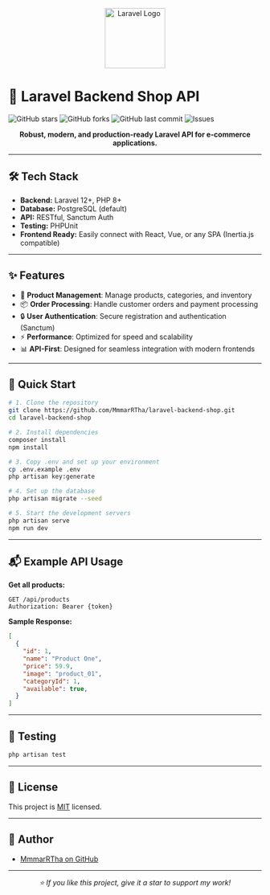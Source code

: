 
<p align="center">
  <img src="https://raw.githubusercontent.com/laravel/art/master/logo-lockup/5%20SVG/2%20CMYK/1%20Full%20Color/laravel-logolockup-cmyk-red.svg" width="120" alt="Laravel Logo">
</p>

# 🚀 Laravel Backend Shop API

![GitHub stars](https://img.shields.io/github/stars/MmmarRTha/laravel-backend-shop?style=social)
![GitHub forks](https://img.shields.io/github/forks/MmmarRTha/laravel-backend-shop?style=social)
![GitHub last commit](https://img.shields.io/github/last-commit/MmmarRTha/laravel-backend-shop)
![Issues](https://img.shields.io/github/issues/MmmarRTha/laravel-backend-shop)

<p align="center">
  <b>Robust, modern, and production-ready Laravel API for e-commerce applications.</b>
</p>

---

## 🛠️ Tech Stack

- **Backend:** Laravel 12+, PHP 8+
- **Database:** PostgreSQL (default)
- **API:** RESTful, Sanctum Auth
- **Testing:** PHPUnit
- **Frontend Ready:** Easily connect with React, Vue, or any SPA (Inertia.js compatible)

---

## ✨ Features

- 🛒 <b>Product Management</b>: Manage products, categories, and inventory
- 📦 <b>Order Processing</b>: Handle customer orders and payment processing
- 🔒 <b>User Authentication</b>: Secure registration and authentication (Sanctum)
- ⚡ <b>Performance</b>: Optimized for speed and scalability
- 📊 <b>API-First</b>: Designed for seamless integration with modern frontends

---

## 🚀 Quick Start

```bash
# 1. Clone the repository
git clone https://github.com/MmmarRTha/laravel-backend-shop.git
cd laravel-backend-shop

# 2. Install dependencies
composer install
npm install

# 3. Copy .env and set up your environment
cp .env.example .env
php artisan key:generate

# 4. Set up the database
php artisan migrate --seed

# 5. Start the development servers
php artisan serve
npm run dev
```

---

## 📬 Example API Usage

**Get all products:**

```http
GET /api/products
Authorization: Bearer {token}
```

**Sample Response:**
```json
[
  {
    "id": 1,
    "name": "Product One",
    "price": 59.9,
    "image": "product_01",
    "categoryId": 1,
    "available": true,
  }
]
```

---

## 🧪 Testing

```bash
php artisan test
```

---

## 📄 License

This project is [MIT](LICENSE) licensed.

---

## 👤 Author

- [MmmarRTha on GitHub](https://github.com/MmmarRTha)

---

<p align="center"><i>⭐️ If you like this project, give it a star to support my work!</i></p>
